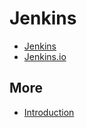 # Jenkins

* [Jenkins](https://www.javaworld.com/article/3123117/development-tools/open-source-java-projects-jenkins-with-docker-part-1.html)
* [Jenkins.io](http://jenkins.io)

## More
* [Introduction](https://www.youtube.com/watch?v=BvUkXrAAqjE)
